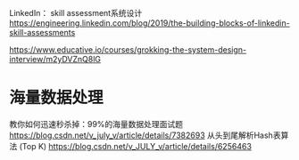 LinkedIn： skill assessment系统设计
https://engineering.linkedin.com/blog/2019/the-building-blocks-of-linkedin-skill-assessments

https://www.educative.io/courses/grokking-the-system-design-interview/m2yDVZnQ8lG





# 海量数据处理
教你如何迅速秒杀掉：99%的海量数据处理面试题
https://blog.csdn.net/v_july_v/article/details/7382693
从头到尾解析Hash表算法 (Top K)
https://blog.csdn.net/v_JULY_v/article/details/6256463
